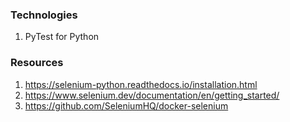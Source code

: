 ### Technologies

1. PyTest for Python

### Resources

1. https://selenium-python.readthedocs.io/installation.html
2. https://www.selenium.dev/documentation/en/getting_started/
3. https://github.com/SeleniumHQ/docker-selenium

